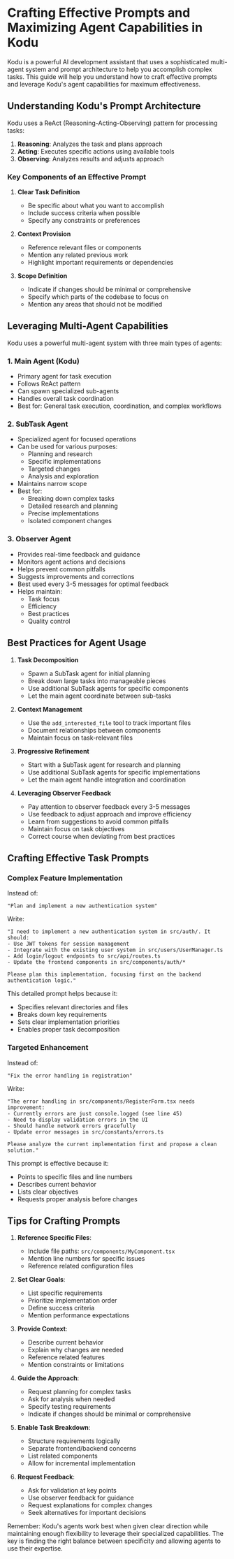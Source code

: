 # Crafting Effective Prompts and Maximizing Agent Capabilities in Kodu

Kodu is a powerful AI development assistant that uses a sophisticated multi-agent system and prompt architecture to help you accomplish complex tasks. This guide will help you understand how to craft effective prompts and leverage Kodu's agent capabilities for maximum effectiveness.

## Understanding Kodu's Prompt Architecture

Kodu uses a ReAct (Reasoning-Acting-Observing) pattern for processing tasks:

1. **Reasoning**: Analyzes the task and plans approach
2. **Acting**: Executes specific actions using available tools
3. **Observing**: Analyzes results and adjusts approach

### Key Components of an Effective Prompt

1. **Clear Task Definition**

   - Be specific about what you want to accomplish
   - Include success criteria when possible
   - Specify any constraints or preferences

2. **Context Provision**

   - Reference relevant files or components
   - Mention any related previous work
   - Highlight important requirements or dependencies

3. **Scope Definition**
   - Indicate if changes should be minimal or comprehensive
   - Specify which parts of the codebase to focus on
   - Mention any areas that should not be modified

## Leveraging Multi-Agent Capabilities

Kodu uses a powerful multi-agent system with three main types of agents:

### 1. Main Agent (Kodu)

- Primary agent for task execution
- Follows ReAct pattern
- Can spawn specialized sub-agents
- Handles overall task coordination
- Best for: General task execution, coordination, and complex workflows

### 2. SubTask Agent

- Specialized agent for focused operations
- Can be used for various purposes:
  - Planning and research
  - Specific implementations
  - Targeted changes
  - Analysis and exploration
- Maintains narrow scope
- Best for:
  - Breaking down complex tasks
  - Detailed research and planning
  - Precise implementations
  - Isolated component changes

### 3. Observer Agent

- Provides real-time feedback and guidance
- Monitors agent actions and decisions
- Helps prevent common pitfalls
- Suggests improvements and corrections
- Best used every 3-5 messages for optimal feedback
- Helps maintain:
  - Task focus
  - Efficiency
  - Best practices
  - Quality control

## Best Practices for Agent Usage

1. **Task Decomposition**

   - Spawn a SubTask agent for initial planning
   - Break down large tasks into manageable pieces
   - Use additional SubTask agents for specific components
   - Let the main agent coordinate between sub-tasks

2. **Context Management**

   - Use the `add_interested_file` tool to track important files
   - Document relationships between components
   - Maintain focus on task-relevant files

3. **Progressive Refinement**

   - Start with a SubTask agent for research and planning
   - Use additional SubTask agents for specific implementations
   - Let the main agent handle integration and coordination

4. **Leveraging Observer Feedback**
   - Pay attention to observer feedback every 3-5 messages
   - Use feedback to adjust approach and improve efficiency
   - Learn from suggestions to avoid common pitfalls
   - Maintain focus on task objectives
   - Correct course when deviating from best practices

## Crafting Effective Task Prompts

### Complex Feature Implementation

Instead of:

```
"Plan and implement a new authentication system"
```

Write:

```
"I need to implement a new authentication system in src/auth/. It should:
- Use JWT tokens for session management
- Integrate with the existing user system in src/users/UserManager.ts
- Add login/logout endpoints to src/api/routes.ts
- Update the frontend components in src/components/auth/*

Please plan this implementation, focusing first on the backend authentication logic."
```

This detailed prompt helps because it:

- Specifies relevant directories and files
- Breaks down key requirements
- Sets clear implementation priorities
- Enables proper task decomposition

### Targeted Enhancement

Instead of:

```
"Fix the error handling in registration"
```

Write:

```
"The error handling in src/components/RegisterForm.tsx needs improvement:
- Currently errors are just console.logged (see line 45)
- Need to display validation errors in the UI
- Should handle network errors gracefully
- Update error messages in src/constants/errors.ts

Please analyze the current implementation first and propose a clean solution."
```

This prompt is effective because it:

- Points to specific files and line numbers
- Describes current behavior
- Lists clear objectives
- Requests proper analysis before changes

## Tips for Crafting Prompts

1. **Reference Specific Files**:

   - Include file paths: `src/components/MyComponent.tsx`
   - Mention line numbers for specific issues
   - Reference related configuration files

2. **Set Clear Goals**:

   - List specific requirements
   - Prioritize implementation order
   - Define success criteria
   - Mention performance expectations

3. **Provide Context**:

   - Describe current behavior
   - Explain why changes are needed
   - Reference related features
   - Mention constraints or limitations

4. **Guide the Approach**:

   - Request planning for complex tasks
   - Ask for analysis when needed
   - Specify testing requirements
   - Indicate if changes should be minimal or comprehensive

5. **Enable Task Breakdown**:

   - Structure requirements logically
   - Separate frontend/backend concerns
   - List related components
   - Allow for incremental implementation

6. **Request Feedback**:
   - Ask for validation at key points
   - Use observer feedback for guidance
   - Request explanations for complex changes
   - Seek alternatives for important decisions

Remember: Kodu's agents work best when given clear direction while maintaining enough flexibility to leverage their specialized capabilities. The key is finding the right balance between specificity and allowing agents to use their expertise.
